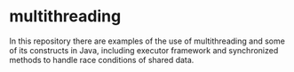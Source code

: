 # multithreading
In this repository there are examples of the use of multithreading and some of its constructs in Java, including executor framework and synchronized methods to handle race conditions of shared data.
